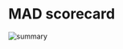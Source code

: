 # MAD scorecard
![summary](https://user-images.githubusercontent.com/76798309/145354472-b3acdeb7-d2f7-4114-97aa-dab266e0a3ab.png)
